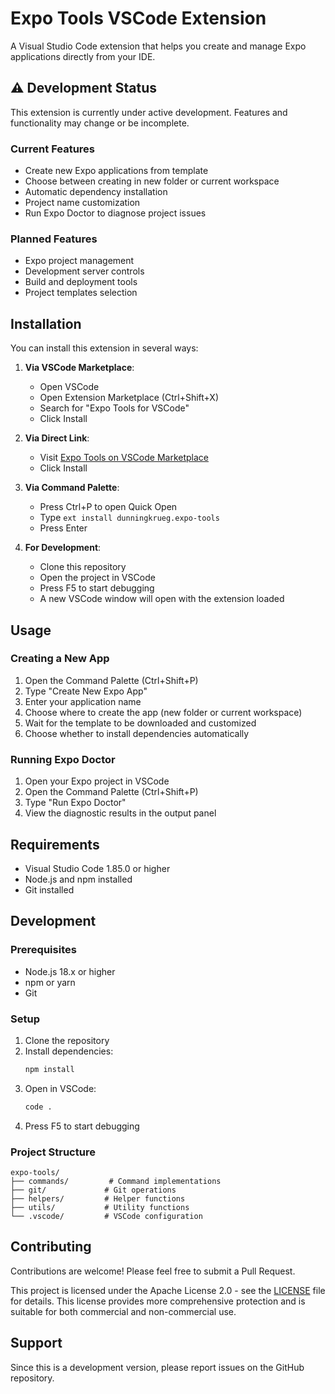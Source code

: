 # Expo Tools VSCode Extension

A Visual Studio Code extension that helps you create and manage Expo applications directly from your IDE.

## ⚠️ Development Status

This extension is currently under active development. Features and functionality may change or be incomplete.

### Current Features
- Create new Expo applications from template
- Choose between creating in new folder or current workspace
- Automatic dependency installation
- Project name customization
- Run Expo Doctor to diagnose project issues

### Planned Features
- Expo project management
- Development server controls
- Build and deployment tools
- Project templates selection

## Installation

You can install this extension in several ways:

1. **Via VSCode Marketplace**:
   - Open VSCode
   - Open Extension Marketplace (Ctrl+Shift+X)
   - Search for "Expo Tools for VSCode"
   - Click Install

2. **Via Direct Link**:
   - Visit [Expo Tools on VSCode Marketplace](https://marketplace.visualstudio.com/items?itemName=dunningkrueg.expo-tools)
   - Click Install

3. **Via Command Palette**:
   - Press Ctrl+P to open Quick Open
   - Type `ext install dunningkrueg.expo-tools`
   - Press Enter

4. **For Development**:
   - Clone this repository
   - Open the project in VSCode
   - Press F5 to start debugging
   - A new VSCode window will open with the extension loaded

## Usage

### Creating a New App
1. Open the Command Palette (Ctrl+Shift+P)
2. Type "Create New Expo App"
3. Enter your application name
4. Choose where to create the app (new folder or current workspace)
5. Wait for the template to be downloaded and customized
6. Choose whether to install dependencies automatically

### Running Expo Doctor
1. Open your Expo project in VSCode
2. Open the Command Palette (Ctrl+Shift+P)
3. Type "Run Expo Doctor"
4. View the diagnostic results in the output panel

## Requirements

- Visual Studio Code 1.85.0 or higher
- Node.js and npm installed
- Git installed

## Development

### Prerequisites
- Node.js 18.x or higher
- npm or yarn
- Git

### Setup
1. Clone the repository
2. Install dependencies:
   ```bash
   npm install
   ```
3. Open in VSCode:
   ```bash
   code .
   ```
4. Press F5 to start debugging

### Project Structure
```
expo-tools/
├── commands/         # Command implementations
├── git/             # Git operations
├── helpers/         # Helper functions
├── utils/           # Utility functions
└── .vscode/         # VSCode configuration
```

## Contributing

Contributions are welcome! Please feel free to submit a Pull Request.


This project is licensed under the Apache License 2.0 - see the [LICENSE](LICENSE) file for details. This license provides more comprehensive protection and is suitable for both commercial and non-commercial use.

## Support

Since this is a development version, please report issues on the GitHub repository. 